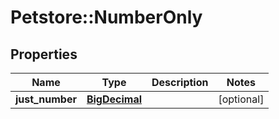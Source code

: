 # Petstore::NumberOnly

## Properties
Name | Type | Description | Notes
------------ | ------------- | ------------- | -------------
**just_number** | [**BigDecimal**](BigDecimal.md) |  | [optional] 


